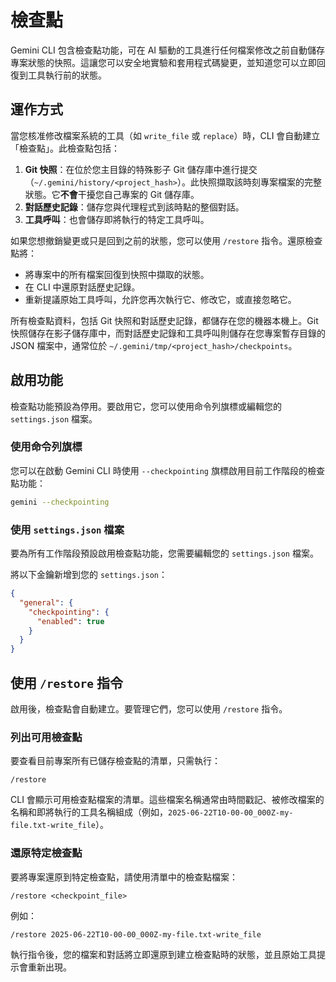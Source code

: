 # 檢查點

Gemini CLI 包含檢查點功能，可在 AI 驅動的工具進行任何檔案修改之前自動儲存專案狀態的快照。這讓您可以安全地實驗和套用程式碼變更，並知道您可以立即回復到工具執行前的狀態。

## 運作方式

當您核准修改檔案系統的工具（如 `write_file` 或 `replace`）時，CLI 會自動建立「檢查點」。此檢查點包括：

1.  **Git 快照**：在位於您主目錄的特殊影子 Git 儲存庫中進行提交（`~/.gemini/history/<project_hash>`）。此快照擷取該時刻專案檔案的完整狀態。它**不會**干擾您自己專案的 Git 儲存庫。
2.  **對話歷史記錄**：儲存您與代理程式到該時點的整個對話。
3.  **工具呼叫**：也會儲存即將執行的特定工具呼叫。

如果您想撤銷變更或只是回到之前的狀態，您可以使用 `/restore` 指令。還原檢查點將：

- 將專案中的所有檔案回復到快照中擷取的狀態。
- 在 CLI 中還原對話歷史記錄。
- 重新提議原始工具呼叫，允許您再次執行它、修改它，或直接忽略它。

所有檢查點資料，包括 Git 快照和對話歷史記錄，都儲存在您的機器本機上。Git 快照儲存在影子儲存庫中，而對話歷史記錄和工具呼叫則儲存在您專案暫存目錄的 JSON 檔案中，通常位於 `~/.gemini/tmp/<project_hash>/checkpoints`。

## 啟用功能

檢查點功能預設為停用。要啟用它，您可以使用命令列旗標或編輯您的 `settings.json` 檔案。

### 使用命令列旗標

您可以在啟動 Gemini CLI 時使用 `--checkpointing` 旗標啟用目前工作階段的檢查點功能：

```bash
gemini --checkpointing
```

### 使用 `settings.json` 檔案

要為所有工作階段預設啟用檢查點功能，您需要編輯您的 `settings.json` 檔案。

將以下金鑰新增到您的 `settings.json`：

```json
{
  "general": {
    "checkpointing": {
      "enabled": true
    }
  }
}
```

## 使用 `/restore` 指令

啟用後，檢查點會自動建立。要管理它們，您可以使用 `/restore` 指令。

### 列出可用檢查點

要查看目前專案所有已儲存檢查點的清單，只需執行：

```
/restore
```

CLI 會顯示可用檢查點檔案的清單。這些檔案名稱通常由時間戳記、被修改檔案的名稱和即將執行的工具名稱組成（例如，`2025-06-22T10-00-00_000Z-my-file.txt-write_file`）。

### 還原特定檢查點

要將專案還原到特定檢查點，請使用清單中的檢查點檔案：

```
/restore <checkpoint_file>
```

例如：

```
/restore 2025-06-22T10-00-00_000Z-my-file.txt-write_file
```

執行指令後，您的檔案和對話將立即還原到建立檢查點時的狀態，並且原始工具提示會重新出現。
